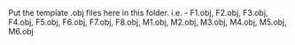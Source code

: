 Put the template .obj files here in this folder.
i.e. - F1.obj, F2.obj, F3.obj, F4.obj, F5.obj, F6.obj, F7.obj, F8.obj, M1.obj, M2.obj, M3.obj, M4.obj, M5.obj, M6.obj
